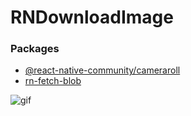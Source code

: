 # RNDownloadImage

### Packages

- [@react-native-community/cameraroll](https://www.npmjs.com/package/@react-native-community/cameraroll)
- [rn-fetch-blob](https://github.com/joltup/rn-fetch-blob#readme)

![gif](https://i.ibb.co/NsX25jz/ezgif-com-gif-maker.gif)

